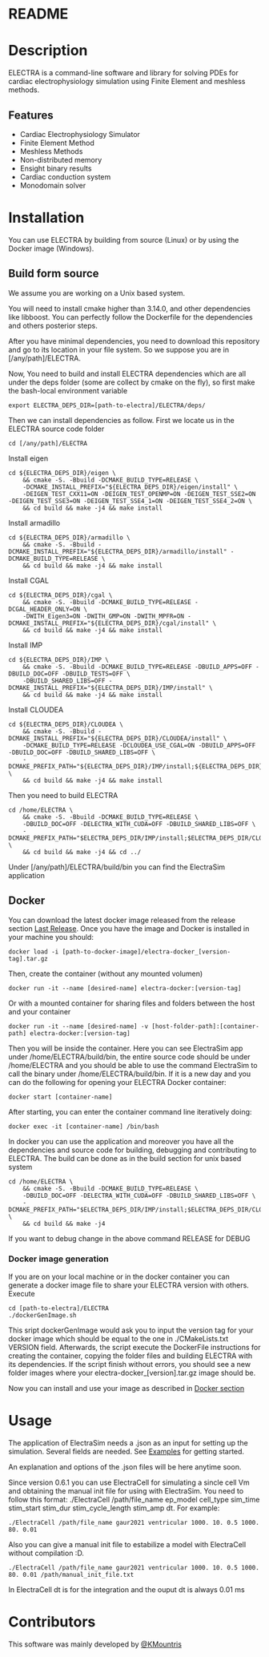 # README #

# Description

ELECTRA is a command-line software and library for solving PDEs for cardiac electrophysiology simulation using Finite Element and meshless methods. 

## Features
- Cardiac Electrophysiology Simulator
- Finite Element Method
- Meshless Methods
- Non-distributed memory
- Ensight binary results
- Cardiac conduction system
- Monodomain solver

# Installation 

You can use ELECTRA by building from source (Linux) or by using the Docker image (Windows). 

## Build form source 

We assume you are working on a Unix based system.

You will need to install cmake higher than 3.14.0, and other dependencies like libboost. You can perfectly follow the Dockerfile for the dependencies and others posterior steps. 

After you have minimal dependencies, you need to download this repository and go to its location in your file system. So we suppose you are in [/any/path]/ELECTRA. 

Now, You need to build and install ELECTRA dependencies which are all under the deps folder (some are collect by cmake on the fly), so first make the bash-local environment variable

```
export ELECTRA_DEPS_DIR=[path-to-electra]/ELECTRA/deps/
```

Then we can install dependencies as follow. First we locate us in the ELECTRA source code folder
```
cd [/any/path]/ELECTRA
```

Install eigen
```
cd ${ELECTRA_DEPS_DIR}/eigen \
    && cmake -S. -Bbuild -DCMAKE_BUILD_TYPE=RELEASE \
    -DCMAKE_INSTALL_PREFIX="${ELECTRA_DEPS_DIR}/eigen/install" \
    -DEIGEN_TEST_CXX11=ON -DEIGEN_TEST_OPENMP=ON -DEIGEN_TEST_SSE2=ON -DEIGEN_TEST_SSE3=ON -DEIGEN_TEST_SSE4_1=ON -DEIGEN_TEST_SSE4_2=ON \
    && cd build && make -j4 && make install
```
Install armadillo
```
cd ${ELECTRA_DEPS_DIR}/armadillo \
    && cmake -S. -Bbuild -DCMAKE_INSTALL_PREFIX="${ELECTRA_DEPS_DIR}/armadillo/install" -DCMAKE_BUILD_TYPE=RELEASE \
    && cd build && make -j4 && make install
```

Install CGAL
```
cd ${ELECTRA_DEPS_DIR}/cgal \
    && cmake -S. -Bbuild -DCMAKE_BUILD_TYPE=RELEASE -DCGAL_HEADER_ONLY=ON \
    -DWITH_Eigen3=ON -DWITH_GMP=ON -DWITH_MPFR=ON -DCMAKE_INSTALL_PREFIX="${ELECTRA_DEPS_DIR}/cgal/install" \
    && cd build && make -j4 && make install
```

Install IMP
```
cd ${ELECTRA_DEPS_DIR}/IMP \
    && cmake -S. -Bbuild -DCMAKE_BUILD_TYPE=RELEASE -DBUILD_APPS=OFF -DBUILD_DOC=OFF -DBUILD_TESTS=OFF \
    -DBUILD_SHARED_LIBS=OFF -DCMAKE_INSTALL_PREFIX="${ELECTRA_DEPS_DIR}/IMP/install" \
    && cd build && make -j4 && make install
```

Install CLOUDEA
```
cd ${ELECTRA_DEPS_DIR}/CLOUDEA \
    && cmake -S. -Bbuild -DCMAKE_INSTALL_PREFIX="${ELECTRA_DEPS_DIR}/CLOUDEA/install" \
    -DCMAKE_BUILD_TYPE=RELEASE -DCLOUDEA_USE_CGAL=ON -DBUILD_APPS=OFF -DBUILD_DOC=OFF -DBUILD_SHARED_LIBS=OFF \
    -DCMAKE_PREFIX_PATH="${ELECTRA_DEPS_DIR}/IMP/install;${ELECTRA_DEPS_DIR}/armadillo/install;${ELECTRA_DEPS_DIR}/cgal/install" \
    && cd build && make -j4 && make install
```

Then you need to build ELECTRA
```
cd /home/ELECTRA \
    && cmake -S. -Bbuild -DCMAKE_BUILD_TYPE=RELEASE \
    -DBUILD_DOC=OFF -DELECTRA_WITH_CUDA=OFF -DBUILD_SHARED_LIBS=OFF \
    -DCMAKE_PREFIX_PATH="$ELECTRA_DEPS_DIR/IMP/install;$ELECTRA_DEPS_DIR/CLOUDEA/install;$ELECTRA_DEPS_DIR/armadillo/install;$ELECTRA_DEPS_DIR/cgal/install" \
    && cd build && make -j4 && cd ../
```

Under [/any/path]/ELECTRA/build/bin you can find the ElectraSim application

## Docker 

You can download the latest docker image released from the release section [Last Release](https://github.com/lino202/ELECTRA/releases/latest).
Once you have the image and Docker is installed in your machine you should:

```
docker load -i [path-to-docker-image]/electra-docker_[version-tag].tar.gz
```

Then, create the container (without any mounted volumen) 
```
docker run -it --name [desired-name] electra-docker:[version-tag]
```

Or with a mounted container for sharing files and folders between the host and your container
```
docker run -it --name [desired-name] -v [host-folder-path]:[container-path] electra-docker:[version-tag]
```

Then you will be inside the container. Here you can see ElectraSim app under /home/ELECTRA/build/bin, the entire source code should be under /home/ELECTRA and you should be able to use the command ElectraSim to call the binary under /home/ELECTRA/build/bin.
If it is a new day and you can do the following for opening your ELECTRA Docker container:
```
docker start [container-name]
```

After starting, you can enter the container command line iteratively doing:
```
docker exec -it [container-name] /bin/bash
```

In docker you can use the application and moreover you have all the dependencies and source code for building, debugging and contributing to ELECTRA. The build can be done as in the build section for unix based system

```
cd /home/ELECTRA \
    && cmake -S. -Bbuild -DCMAKE_BUILD_TYPE=RELEASE \
    -DBUILD_DOC=OFF -DELECTRA_WITH_CUDA=OFF -DBUILD_SHARED_LIBS=OFF \
    -DCMAKE_PREFIX_PATH="$ELECTRA_DEPS_DIR/IMP/install;$ELECTRA_DEPS_DIR/CLOUDEA/install;$ELECTRA_DEPS_DIR/armadillo/install;$ELECTRA_DEPS_DIR/cgal/install" \
    && cd build && make -j4
```

If you want to debug change in the above command RELEASE for DEBUG


### Docker image generation

If you are on your local machine or in the docker container you can generate a docker image file to share your ELECTRA version with others.
Execute 

```
cd [path-to-electra]/ELECTRA
./dockerGenImage.sh
```

This sript dockerGenImage would ask you to input the version tag for your docker image which should be equal to the one in ./CMakeLists.txt VERSION field. Afterwards, the script execute the DockerFile instructions for creating the container, copying the folder files and building ELECTRA with its dependencies. If the script finish without errors, you should see a new folder images where your electra-docker_[version].tar.gz image should be.

Now you can install and use your image as described in [Docker section](#docker)

# Usage

The application of ElectraSim needs a .json as an input for setting up the simulation. Several fields are needed. See [Examples](https://github.com/lino202/ELECTRA/tree/main/examples) for getting started. 

An explanation and options of the .json files will be here anytime soon.


Since version 0.6.1 you can use ElectraCell for simulating a sincle cell Vm and obtaining the manual init file for using with ElectraSim. You need to follow this format: ./ElectraCell /path/file_name ep_model cell_type sim_time stim_start stim_dur stim_cycle_length stim_amp dt. For example:
```
./ElectraCell /path/file_name gaur2021 ventricular 1000. 10. 0.5 1000. 80. 0.01
```

Also you can give a manual init file to estabilize a model with ElectraCell without compilation :D.

```
./ElectraCell /path/file_name gaur2021 ventricular 1000. 10. 0.5 1000. 80. 0.01 /path/manual_init_file.txt
```
In ElectraCell dt is for the integration and the ouput dt is always 0.01 ms


# Contributors

This software was mainly developed by [@KMountris](https://github.com/KMountris)